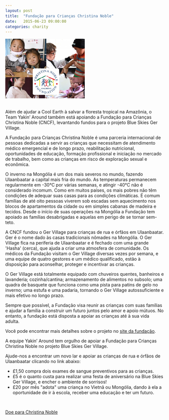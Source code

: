 ```yaml
---
layout: post
title:  "Fundação para Crianças Christina Noble"
date:   2015-06-23 09:00:00
categories: charity
---
```


<img src="/img/christina-noble-940x705.jpg" class="img-shadow center" alt="Cool Earth" width="50%"/>

<div>&nbsp;</div>

Além de ajudar a Cool Earth à salvar a floresta tropical na Amazônia, o Team Yakin’ Around também está apoiando a Fundação para Crianças Christina Noble (CNCF), levantando fundos para o projeto Blue Skies Ger Village.

A Fundação para Crianças Christina Noble é uma parceria internacional de pessoas dedicadas a servir as crianças que necessitam de atendimento médico emergencial e de longo prazo, reabilitação nutricional, oportunidades de educação, formação profissional e iniciação no mercado de trabalho, bem como as crianças em risco de exploração sexual e econômica.

O inverno na Mongólia é um dos mais severos no mundo, fazendo Ulaanbaatar a capital mais fria do mundo. As temperaturas permanecem regularmente em -30°C por várias semanas, e atingir -40°C não é considerado incomum. Como em muitos países, os mais pobres não têm condições de adequar suas casas para as condições climáticas. É comum famílias de até oito pessoas viverem sob escadas sem aquecimento nos blocos de apartamentos da cidade ou em simples cabanas de madeira e tecidos. Desde o início de suas operações na Mongólia a Fundação tem apoiado as famílias desabrigadas e aquelas em perigo de se tornar sem-teto.

A CNCF fundou o Ger Village para crianças de rua e órfãos em Ulaanbaatar. Ger é o nome dado às casas tradicionais nômades na Mongólia. O Ger Village fica na periferia de Ulaanbaatar e é fechado com uma grande 'Hasha' (cerca), que ajuda a criar uma atmosfera de comunidade. Os médicos da Fundação visitam o Ger Village diversas vezes por semana, e uma equipe de quatro gestores e um médico qualificado, estão à disposição para aconselhar, proteger e incentivar as crianças.

O Ger Village está totalmente equipado com chuveiros quentes, banheiros e lavanderia; cozinha/cantina; armazenamento de alimentos no subsolo; uma quadra de basquete que funciona como uma pista para patins de gelo no inverno; uma estufa e uma padaria, tornando o Ger Village autossuficiente e mais efetivo no longo prazo.

Sempre que possível, a Fundação visa reunir as crianças com suas famílias e ajudar a família a construir um futuro juntos pelo amor e apoio mútuos. No entanto, a fundação está disposta a apoiar as crianças até à sua vida adulta.

Você pode encontrar mais detalhes sobre o projeto no [site da fundação](https://www.cncf.org/the-blue-skies-ger-village-project.html).

A equipe Yakin’ Around tem orgulho de apoiar a Fundação para Crianças Christina Noble no projeto Blue Skies Ger Village.

Ajude-nos a encontrar um novo lar e apoiar as crianças de rua e órfãos de Ulaanbaatar clicando no link abaixo:

* £1,50 compra dois exames de sangue preventivos para as crianças.
* £5 é o quanto custa para realizar uma festa de aniversário na Blue Skies Ger Village, e encher o ambiente de sorrisos!
* £20 por mês "adota" uma criança no Vietnã ou Mongólia, dando à ela a oportunidade de ir à escola, receber uma educação e ter um futuro.

<div>&nbsp;</div>

<p><a href="https://cncf-fundraise.everydayhero.com/uk/yakin-around/" target="_blank" class="btn btn-default">Doe para Christina Noble</a></p>
